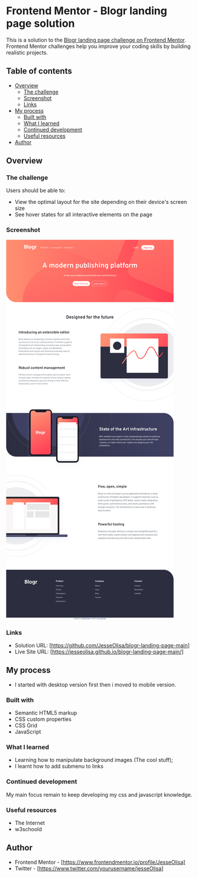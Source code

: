 # Frontend Mentor - Blogr landing page solution

This is a solution to the [Blogr landing page challenge on Frontend Mentor](https://www.frontendmentor.io/challenges/blogr-landing-page-EX2RLAApP). Frontend Mentor challenges help you improve your coding skills by building realistic projects. 

## Table of contents

- [Overview](#overview)
  - [The challenge](#the-challenge)
  - [Screenshot](#screenshot)
  - [Links](#links)
- [My process](#my-process)
  - [Built with](#built-with)
  - [What I learned](#what-i-learned)
  - [Continued development](#continued-development)
  - [Useful resources](#useful-resources)
- [Author](#author)



## Overview

### The challenge

Users should be able to:

- View the optimal layout for the site depending on their device's screen size
- See hover states for all interactive elements on the page

### Screenshot

![](./screenshot.png)



### Links

- Solution URL: [https://github.com/JesseOlisa/blogr-landing-page-main]
- Live Site URL: [https://jesseolisa.github.io/blogr-landing-page-main/]

## My process

- I started with desktop version first then i moved to mobile version.

### Built with

- Semantic HTML5 markup
- CSS custom properties
- CSS Grid
- JavaScript

### What I learned

- Learning how to manipulate background images (The cool stuff);
- I learnt how to add submenu to links

### Continued development

My main focus remain to keep developing my css and javascript knowledge.



### Useful resources

- The Internet
- w3schoold


## Author
- Frontend Mentor - [https://www.frontendmentor.io/profile/JesseOlisa]
- Twitter - [https://www.twitter.com/yourusername/jesseOlisa]




